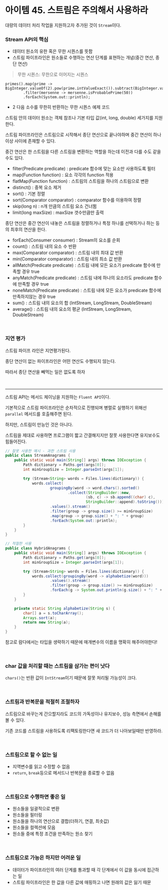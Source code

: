 # 아이템 45. 스트림은 주의해서 사용하라

대량의 데이터 처리 작업을 지원하고자 추가된 것이 `Stream`이다.

### Stream API의 핵심
- 데이터 원소의 유한 혹은 무한 시퀀스를 뜻함
- 스트림 파이프라인은 원소들로 수행하는 연산 단계를 표현하는 개념(중간 연산, 종단 연산)

> 무한 시퀀스: 무한으로 이어지는 시퀀스

```
primes().map(prime -> BigInteger.valueOf(2).pow(prime.intValueExact()).subtract(BigInteger.valueOf(1)))
        .filter(mersenne -> mersenne.isProbablePrime(50))
        .forEach(System.out::println);
```
- 2 다음 소수를 무한히 반환하는 무한 시퀀스 예제 코드


스트림 안의 데이터 원소는 객체 참조나 기본 타입 값(int, long, double) 세가지를 지원한다.

스트림 파이프라인은 스트림으로 시작해서 종단 연산으로 끝나야하며 중간 연산이 하나 이상 사이에 존재할 수 있다.

중간 연산은 한 스트림을 다른 스트림을 변환하는 역할을 하는데 이전과 다를 수도 같을 수도 있다.
- filter(Predicate predicate) : predicate 함수에 맞는 요소만 사용하도록 필터
- map(Function function) : 요소 각각의 function 적용
- flatMap(Function function) : 스트림의 스트림을 하나의 스트림으로 변환
- distinct() : 중복 요소 제거
- sort() : 기본 정렬
- sort(Comparator comparator) : comparator 함수를 이용하여 정렬
- skip(long n) : n개 만큼의 스트림 요소 건너뜀
- limit(long maxSize) : maxSize 갯수만큼만 출력

종단 연산은 중간 연산이 내놓은 스트림을 정렬하거나 특정 하나를 선택하거나 하는 등의 최후의 연산을 한다.
- forEach(Consumer consumer) : Stream의 요소를 순회
- count() : 스트림 내의 요소 수 반환
- max(Comparator comparator) : 스트림 내의 최대 값 반환
- min(Comparator comparator) : 스트림 내의 최소 값 반환
- allMatch(Predicate predicate) : 스트림 내에 모든 요소가 predicate 함수에 만족할 경우 true
- anyMatch(Predicate predicate) : 스트림 내에 하나의 요소라도 predicate 함수에 만족할 경우 true
- noneMatch(Predicate predicate) : 스트림 내에 모든 요소가 predicate 함수에 만족하지않는 경우 true
- sum() : 스트림 내의 요소의 합 (IntStream, LongStream, DoubleStream)
- average() : 스트림 내의 요소의 평균 (IntStream, LongStream, DoubleStream)

<br>

### 지연 평가
스트림 파이프 라인은 지연평가된다.

종단 연산이 없는 파이프라인은 어떤 연산도 수행되지 않는다.

따라서 종단 연산을 빼먹는 일은 없도록 하자

<br>

---

스트림 API는 메서드 체이닝을 지원하는 `Fluent API`이다.

기본적으로 스트림 파이프라인은 순차적으로 진행되며 병렬로 실행하기 위해선 `parallel` 메서드를 호출해주면 된다.

하지만, 스트림이 만능인 것은 아니다.

스트림을 제대로 사용하면 프로그램이 짧고 간결해지지만 잘못 사용한다면 유지보수도 힘들어진다.

```java
// 잘못 사용한 예시 - 과한 스트림 사용
public class StreamAnagrams {
    public static void main(String[] args) throws IOException {
        Path dictionary = Paths.get(args[0]);
        int minGroupSize = Integer.parseInt(args[1]);

        try (Stream<String> words = Files.lines(dictionary)) {
            words.collect(
                    groupingBy(word -> word.chars().sorted()
                            .collect(StringBuilder::new,
                                    (sb, c) -> sb.append((char) c),
                                    StringBuilder::append).toString()))
                    .values().stream()
                    .filter(group -> group.size() >= minGroupSize)
                    .map(group -> group.size() + ": " + group)
                    .forEach(System.out::println);
        }
    }
}
```

```java
// 적절한 사용
public class HybridAnagrams {
    public static void main(String[] args) throws IOException {
        Path dictionary = Paths.get(args[0]);
        int minGroupSize = Integer.parseInt(args[1]);

        try (Stream<String> words = Files.lines(dictionary)) {
            words.collect(groupingBy(word -> alphabetize(word)))
                    .values().stream()
                    .filter(group -> group.size() >= minGroupSize)
                    .forEach(g -> System.out.println(g.size() + ": " + g));
        }
    }

    private static String alphabetize(String s) {
        char[] a = s.toCharArray();
        Arrays.sort(a);
        return new String(a);
    }
}
```

참고로 람다에서는 타입을 생략하기 때문에 매개변수의 이름을 명확히 해주어야한다!

<br>

### char 값을 처리할 때는 스트림을 삼가는 편이 낫다
`chars()`는 반환 값이 `IntStream`이기 때문에 잘못 처리될 가능성이 크다.


<br>

### 스트림과 반복문을 적절히 조절하자
스트림으로 바꾸는게 간으할지라도 코드의 가독성이나 유지보수, 성능 측면에서 손해를 볼 수 있다.

기존 코드를 스트림을 사용하도록 리팩토링한다면 새 코드가 더 나아보일때만 반영하라.

<br>

### 스트림으로 할 수 없는 일
- 지역변수를 읽고 수정할 수 없음
- `return`, `break`등으로 메서드나 반복문을 종료할 수 없음


<br>

### 스트림으로 수행하면 좋은 일
- 원소들을 일괄적으로 변환
- 원소들을 필터링
- 원소들을 하나의 연산으로 결합(더하기, 연결, 최솟값)
- 원소들을 컬렉션에 모음
- 원소들 중에 특정 조건을 만족하는 원소 찾기


<br>

### 스트림으로 가능은 하지만 어려운 일
- 데이터가 파이프라인의 여러 단계를 통과할 때 각 단계에서 이 값을 동시에 접근하는 일
- 스트림 파이프라인은 한 값을 다른 값에 매핑하고 나면 원래의 값은 잃기 때문

